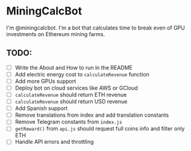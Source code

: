 # MiningCalcBot
I'm @miningcalcbot. I'm a bot that calculates time to break even of GPU investments on Ethereum mining farms.

## TODO:
- [ ] Write the About and How to run in the README
- [ ] Add electric energy cost to `calculateRevenue` function
- [ ] Add more GPUs support
- [ ] Deploy bot on cloud services like AWS or GCloud
- [ ] `calculateRevenue` should return ETH revenue
- [ ] `calculateRevenue` should return USD revenue
- [ ] Add Spanish support
- [ ] Remove translations from index and add translation constants
- [ ] Remove Telegram constants from `index.js`
- [ ] `getReward()` from `api.js` should request full coins info and filter only ETH
- [ ] Handle API errors and throttling
